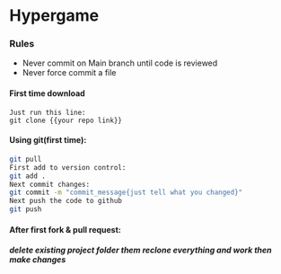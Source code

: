 # Hypergame

### Rules

- Never commit on Main branch until code is reviewed
- Never force commit a file

#### First time download
``` 
Just run this line:
git clone {{your repo link}}
```
#### Using git(first time):
```sh
git pull
First add to version control:
git add .
Next commit changes:
git commit -m "commit_message{just tell what you changed}"
Next push the code to github
git push 
```
#### After first fork & pull request:
##### delete existing project folder them reclone everything and work then make changes
